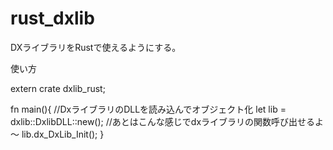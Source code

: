 # rust_dxlib
DXライブラリをRustで使えるようにする。

使い方

extern crate dxlib_rust;

fn main(){
  //DxライブラリのDLLを読み込んでオブジェクト化
  let lib = dxlib::DxlibDLL::new();
  //あとはこんな感じでdxライブラリの関数呼び出せるよ～
  lib.dx_DxLib_Init();
}
